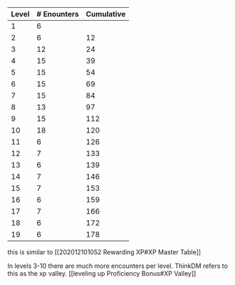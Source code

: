 | Level | # Enounters | Cumulative |
| ----- | ----------- | ---------- |
| 1     | 6           |            |
| 2     | 6           | 12         |
| 3     | 12          | 24         |
| 4     | 15          | 39         |
| 5     | 15          | 54         |
| 6     | 15          | 69         |
| 7     | 15          | 84         |
| 8     | 13          | 97         |
| 9     | 15          | 112        |
| 10    | 18          | 120        |
| 11    | 6           | 126        |
| 12    | 7           | 133        |
| 13    | 6           | 139        |
| 14    | 7           | 146        |
| 15    | 7           | 153        |
| 16    | 6           | 159        |
| 17    | 7           | 166        |
| 18    | 6           | 172        |
| 19    | 6           | 178        |
this is similar to [[202012101052 Rewarding XP#XP Master Table]]

In levels 3-10 there are  much more encounters per level. ThinkDM refers to this as the xp valley.  [[leveling up Proficiency Bonus#XP Valley]]